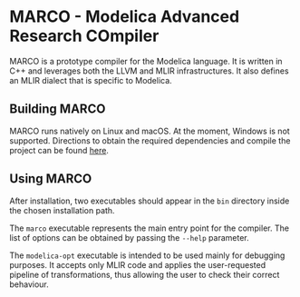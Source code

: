 # MARCO - Modelica Advanced Research COmpiler
MARCO is a prototype compiler for the Modelica language.
It is written in C++ and leverages both the LLVM and MLIR infrastructures.
It also defines an MLIR dialect that is specific to Modelica.

## Building MARCO
MARCO runs natively on Linux and macOS. At the moment, Windows is not supported.
Directions to obtain the required dependencies and compile the project can be found [here](docs/BuildOnLinuxMacOS.md).

## Using MARCO
After installation, two executables should appear in the `bin` directory inside the chosen installation path.

The `marco` executable represents the main entry point for the compiler.
The list of options can be obtained by passing the `--help` parameter.

The `modelica-opt` executable is intended to be used mainly for debugging purposes.
It accepts only MLIR code and applies the user-requested pipeline of transformations, thus allowing the user to check their correct behaviour.
